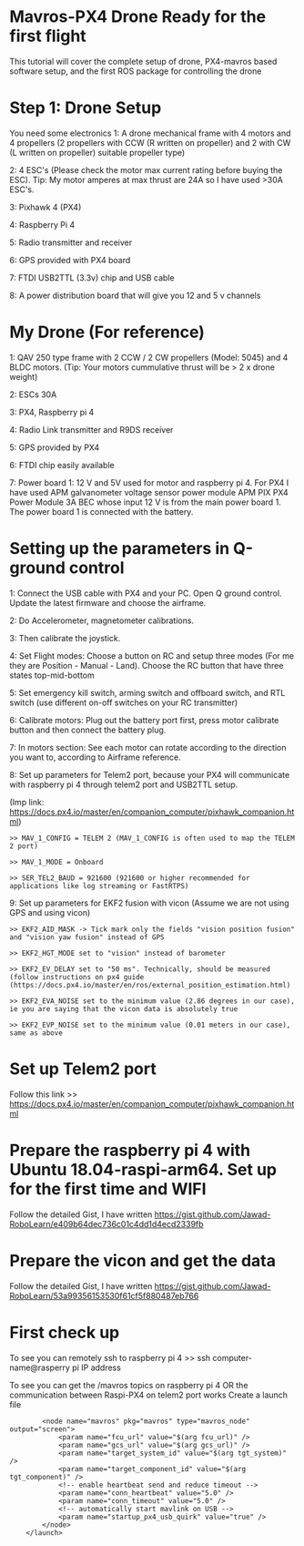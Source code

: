 # Mavros-PX4 Drone Ready for the first flight
This tutorial will cover the complete setup of drone, PX4-mavros based software setup, and the first ROS package for controlling the drone

# Step 1: Drone Setup
You need some electronics
1: A drone mechanical frame with 4 motors and 4 propellers (2 propellers with CCW (R written on propeller) and 2 with CW (L written on propeller) suitable propeller type)

2: 4 ESC's (Please check the motor max current rating before buying the ESC). Tip: My motor amperes at max thrust are 24A so I have used >30A ESC's. 

3: Pixhawk 4 (PX4)

4: Raspberry Pi 4

5: Radio transmitter and receiver

6: GPS provided with PX4 board

7: FTDI USB2TTL (3.3v) chip and USB cable 

8: A power distribution board that will give you 12 and 5 v channels

# My Drone (For reference)
1: QAV 250 type frame with 2 CCW / 2 CW propellers (Model: 5045) and 4 BLDC motors. (Tip: Your motors cummulative thrust will be > 2 x drone weight)

2: ESCs 30A

3: PX4, Raspberry pi 4

4: Radio Link transmitter and R9DS receiver

5: GPS provided by PX4

6: FTDI chip easily available

7: Power board 1: 12 V and 5V used for motor and raspberry pi 4. For PX4 I have used APM galvanometer voltage sensor power module APM PIX PX4 Power Module 3A BEC whose input 12 V is from the main power board 1. The power board 1 is connected with the battery. 

# Setting up the parameters in Q-ground control 
1: Connect the USB cable with PX4 and your PC. Open Q ground control. Update the latest firmware and choose the airframe.

2: Do Accelerometer, magnetometer calibrations.

3: Then calibrate the joystick. 

4: Set Flight modes: Choose a button on RC and setup three modes (For me they are Position - Manual - Land). Choose the RC button that have three states top-mid-bottom

5: Set emergency kill switch, arming switch and offboard switch, and RTL switch (use different on-off switches on your RC transmitter)

6: Calibrate motors: Plug out the battery port first, press motor calibrate button and then connect the battery plug. 

7: In motors section: See each motor can rotate according to the direction you want to, according to Airframe reference.

8: Set up parameters for Telem2 port, because your PX4 will communicate with raspberry pi 4 through telem2 port and USB2TTL setup. 

(Imp link: https://docs.px4.io/master/en/companion_computer/pixhawk_companion.html)

    >> MAV_1_CONFIG = TELEM 2 (MAV_1_CONFIG is often used to map the TELEM 2 port)
    
    >> MAV_1_MODE = Onboard
    
    >> SER_TEL2_BAUD = 921600 (921600 or higher recommended for applications like log streaming or FastRTPS)
    
9: Set up parameters for EKF2 fusion with vicon (Assume we are not using GPS and using vicon)

    >> EKF2_AID_MASK -> Tick mark only the fields "vision position fusion" and "vision yaw fusion" instead of GPS
    
    >> EKF2_HGT_MODE set to "vision" instead of barometer
    
    >> EKF2_EV_DELAY set to "50 ms". Technically, should be measured (follow instructions on px4 guide (https://docs.px4.io/master/en/ros/external_position_estimation.html)
    
    >> EKF2_EVA_NOISE set to the minimum value (2.86 degrees in our case), ie you are saying that the vicon data is absolutely true
    
    >> EKF2_EVP_NOISE set to the minimum value (0.01 meters in our case), same as above

# Set up Telem2 port 
Follow this link >> https://docs.px4.io/master/en/companion_computer/pixhawk_companion.html

# Prepare the raspberry pi 4 with Ubuntu 18.04-raspi-arm64. Set up for the first time and WIFI
Follow the detailed Gist, I have written 
https://gist.github.com/Jawad-RoboLearn/e409b64dec736c01c4dd1d4ecd2339fb

# Prepare the vicon and get the data
Follow the detailed Gist, I have written
https://gist.github.com/Jawad-RoboLearn/53a99356153530f61cf5f880487eb766

# First check up 
To see you can remotely ssh to raspberry pi 4 
    >> ssh computer-name@rasperry pi IP address

To see you can get the /mavros topics on raspberry pi 4 OR the communication between Raspi-PX4 on telem2 port works
    Create a launch file
        <launch>
            <arg name="fcu_url" default="/dev/ttyUSB0"/>
            <arg name="gcs_url" default="udp://:14556@127.0.0.1:14550" />
            <arg name="tgt_system" default="1" />
            <arg name="tgt_component" default="1" />
        
            <node name="mavros" pkg="mavros" type="mavros_node" output="screen">
                <param name="fcu_url" value="$(arg fcu_url)" />
                <param name="gcs_url" value="$(arg gcs_url)" />
                <param name="target_system_id" value="$(arg tgt_system)" />
                <param name="target_component_id" value="$(arg tgt_component)" />
                <!-- enable heartbeat send and reduce timeout -->
                <param name="conn_heartbeat" value="5.0" />
                <param name="conn_timeout" value="5.0" />
                <!-- automatically start mavlink on USB -->
                <param name="startup_px4_usb_quirk" value="true" />
            </node>
        </launch>
 
    
